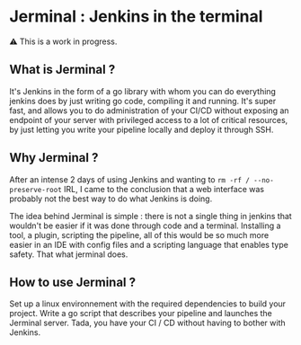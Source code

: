 # Jerminal : Jenkins in the terminal

⚠️  This is a work in progress. 

## What is Jerminal ?

It's Jenkins in the form of a go library with whom you can do everything jenkins does
by just writing go code, compiling it and running. It's super fast, and allows you
to do administration of your CI/CD without exposing an endpoint of your server with
privileged access to a lot of critical resources, by just letting you write your pipeline
locally and deploy it through SSH.

## Why Jerminal ?

After an intense 2 days of using Jenkins and wanting to `rm -rf / --no-preserve-root` IRL,
I came to the conclusion that a web interface was probably not the best way to do what Jenkins
is doing.

The idea behind Jerminal is simple : there is not a single thing in jenkins that wouldn't be easier
if it was done through code and a terminal. Installing a tool, a plugin, scripting the pipeline, all
of this would be so much more easier in an IDE with config files and a scripting language that enables
type safety. That what jerminal does.

## How to use Jerminal ?

Set up a linux environnement with the required dependencies to build your project.
Write a go script that describes your pipeline and launches the Jerminal server.
Tada, you have your CI / CD without having to bother with Jenkins.





